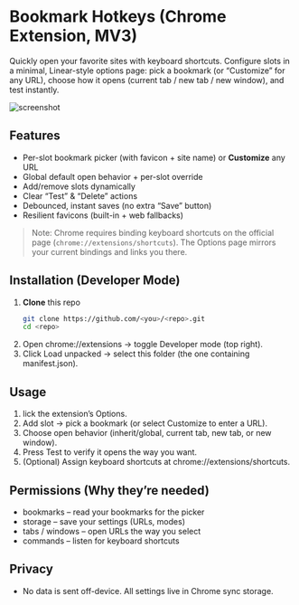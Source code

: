 # Bookmark Hotkeys (Chrome Extension, MV3)

Quickly open your favorite sites with keyboard shortcuts. Configure slots in a minimal, Linear-style options page: pick a bookmark (or “Customize” for any URL), choose how it opens (current tab / new tab / new window), and test instantly.

![screenshot](screenshot.png)

## Features
- Per-slot bookmark picker (with favicon + site name) or **Customize** any URL
- Global default open behavior + per-slot override
- Add/remove slots dynamically
- Clear “Test” & “Delete” actions
- Debounced, instant saves (no extra “Save” button)
- Resilient favicons (built-in + web fallbacks)

> Note: Chrome requires binding keyboard shortcuts on the official page (`chrome://extensions/shortcuts`). The Options page mirrors your current bindings and links you there.

## Installation (Developer Mode)
1. **Clone** this repo  
    ```bash
    git clone https://github.com/<you>/<repo>.git
    cd <repo>
2. Open chrome://extensions → toggle Developer mode (top right).
3. Click Load unpacked → select this folder (the one containing manifest.json).

## Usage
1. lick the extension’s Options.
2. Add slot → pick a bookmark (or select Customize to enter a URL).
3. Choose open behavior (inherit/global, current tab, new tab, or new window).
4. Press Test to verify it opens the way you want.
5. (Optional) Assign keyboard shortcuts at chrome://extensions/shortcuts.

## Permissions (Why they’re needed)
- bookmarks – read your bookmarks for the picker
- storage – save your settings (URLs, modes)
- tabs / windows – open URLs the way you select
- commands – listen for keyboard shortcuts

## Privacy
- No data is sent off-device. All settings live in Chrome sync storage.